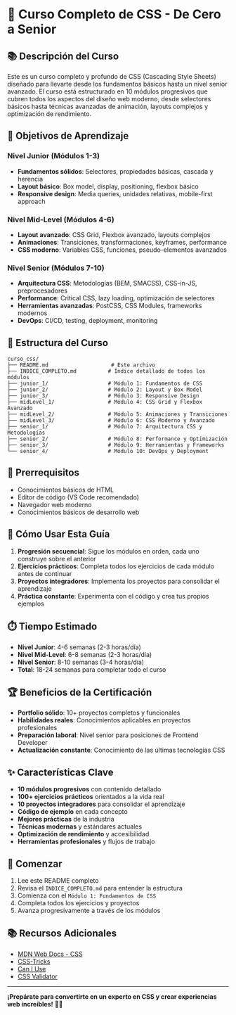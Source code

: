 # 🎨 Curso Completo de CSS - De Cero a Senior

## 📚 Descripción del Curso

Este es un curso completo y profundo de CSS (Cascading Style Sheets) diseñado para llevarte desde los fundamentos básicos hasta un nivel senior avanzado. El curso está estructurado en 10 módulos progresivos que cubren todos los aspectos del diseño web moderno, desde selectores básicos hasta técnicas avanzadas de animación, layouts complejos y optimización de rendimiento.

## 🎯 Objetivos de Aprendizaje

### Nivel Junior (Módulos 1-3)
- **Fundamentos sólidos**: Selectores, propiedades básicas, cascada y herencia
- **Layout básico**: Box model, display, positioning, flexbox básico
- **Responsive design**: Media queries, unidades relativas, mobile-first approach

### Nivel Mid-Level (Módulos 4-6)
- **Layout avanzado**: CSS Grid, Flexbox avanzado, layouts complejos
- **Animaciones**: Transiciones, transformaciones, keyframes, performance
- **CSS moderno**: Variables CSS, funciones, pseudo-elementos avanzados

### Nivel Senior (Módulos 7-10)
- **Arquitectura CSS**: Metodologías (BEM, SMACSS), CSS-in-JS, preprocesadores
- **Performance**: Critical CSS, lazy loading, optimización de selectores
- **Herramientas avanzadas**: PostCSS, CSS Modules, frameworks modernos
- **DevOps**: CI/CD, testing, deployment, monitoring

## 📁 Estructura del Curso

```
curso_css/
├── README.md                    # Este archivo
├── INDICE_COMPLETO.md          # Índice detallado de todos los módulos
├── junior_1/                   # Módulo 1: Fundamentos de CSS
├── junior_2/                   # Módulo 2: Layout y Box Model
├── junior_3/                   # Módulo 3: Responsive Design
├── midLevel_1/                 # Módulo 4: CSS Grid y Flexbox Avanzado
├── midLevel_2/                 # Módulo 5: Animaciones y Transiciones
├── midLevel_3/                 # Módulo 6: CSS Moderno y Avanzado
├── senior_1/                   # Módulo 7: Arquitectura CSS y Metodologías
├── senior_2/                   # Módulo 8: Performance y Optimización
├── senior_3/                   # Módulo 9: Herramientas y Frameworks
└── senior_4/                   # Módulo 10: DevOps y Deployment
```

## 🔧 Prerrequisitos

- Conocimientos básicos de HTML
- Editor de código (VS Code recomendado)
- Navegador web moderno
- Conocimientos básicos de desarrollo web

## 📖 Cómo Usar Esta Guía

1. **Progresión secuencial**: Sigue los módulos en orden, cada uno construye sobre el anterior
2. **Ejercicios prácticos**: Completa todos los ejercicios de cada módulo antes de continuar
3. **Proyectos integradores**: Implementa los proyectos para consolidar el aprendizaje
4. **Práctica constante**: Experimenta con el código y crea tus propios ejemplos

## ⏱️ Tiempo Estimado

- **Nivel Junior**: 4-6 semanas (2-3 horas/día)
- **Nivel Mid-Level**: 6-8 semanas (2-3 horas/día)
- **Nivel Senior**: 8-10 semanas (3-4 horas/día)
- **Total**: 18-24 semanas para completar todo el curso

## 🏆 Beneficios de la Certificación

- **Portfolio sólido**: 10+ proyectos completos y funcionales
- **Habilidades reales**: Conocimientos aplicables en proyectos profesionales
- **Preparación laboral**: Nivel senior para posiciones de Frontend Developer
- **Actualización constante**: Conocimiento de las últimas tecnologías CSS

## ✨ Características Clave

- **10 módulos progresivos** con contenido detallado
- **100+ ejercicios prácticos** orientados a la vida real
- **10 proyectos integradores** para consolidar el aprendizaje
- **Código de ejemplo** en cada concepto
- **Mejores prácticas** de la industria
- **Técnicas modernas** y estándares actuales
- **Optimización de rendimiento** y accesibilidad
- **Herramientas profesionales** y flujos de trabajo

## 🚀 Comenzar

1. Lee este README completo
2. Revisa el `INDICE_COMPLETO.md` para entender la estructura
3. Comienza con el `Módulo 1: Fundamentos de CSS`
4. Completa todos los ejercicios y proyectos
5. Avanza progresivamente a través de los módulos

## 📚 Recursos Adicionales

- [MDN Web Docs - CSS](https://developer.mozilla.org/en-US/docs/Web/CSS)
- [CSS-Tricks](https://css-tricks.com/)
- [Can I Use](https://caniuse.com/)
- [CSS Validator](https://jigsaw.w3.org/css-validator/)

---

**¡Prepárate para convertirte en un experto en CSS y crear experiencias web increíbles!** 🎨✨
